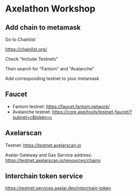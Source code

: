 # Axelathon Workshop

## Add chain to metamask

Go to Chainlist

https://chainlist.org/

Check "Include Testnets"

Then search for "Fantom" and "Avalanche"

Add corresponding testnet to your metamask

## Faucet

* Fantom testnet: https://faucet.fantom.network/
* Avalanche testnet: https://core.app/tools/testnet-faucet/?subnet=c&token=c

## Axelarscan

Testnet: https://testnet.axelarscan.io

Axelar Gateway and Gas Service address: https://testnet.axelarscan.io/resources/chains

## Interchain token service

https://testnet.services.axelar.dev/interchain-token
